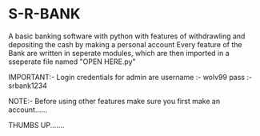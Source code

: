 # S-R-BANK
A basic banking software with python with features of withdrawling and depositing the cash by making a personal account
Every feature of the Bank are written in seperate modules, which are then imported in a sseperate file named "OPEN HERE.py"

IMPORTANT:- Login credentials for admin are
username :- wolv99
pass :- srbank1234




NOTE:- Before using other features  make sure you first make an account......





THUMBS UP.......
